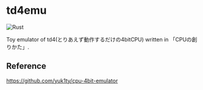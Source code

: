 # td4emu
![Rust](https://github.com/shotamishima/td4emu/workflows/Rust/badge.svg?branch=main)

Toy emulator of td4(とりあえず動作するだけの4bitCPU) written in 「CPUの創りかた」.

## Reference
https://github.com/yuk1ty/cpu-4bit-emulator
